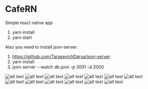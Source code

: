 # CafeRN
Simple react native app

1) yarn install
2) yarn start

Also you need to install json-server:
1) https://github.com/TarasevichDarya/json-server
2) yarn install
3) json-server --watch db.json -p 3001 -d 2000

![alt text](components/screenshots/1.png "Home screen")
![alt text](components/screenshots/2.png "Home screen")
![alt text](components/screenshots/3.png "Home screen")
![alt text](components/screenshots/4.png "Home screen")
![alt text](components/screenshots/5.png "Home screen")
![alt text](components/screenshots/6.png "Home screen")
![alt text](components/screenshots/7.png "Home screen")
![alt text](components/screenshots/8.png "Home screen")
![alt text](components/screenshots/10.png "Home screen")
![alt text](components/screenshots/11.png "Home screen")
![alt text](components/screenshots/12.png "Home screen")
![alt text](components/screenshots/13.png "Home screen")
![alt text](components/screenshots/14.png "Home screen")
